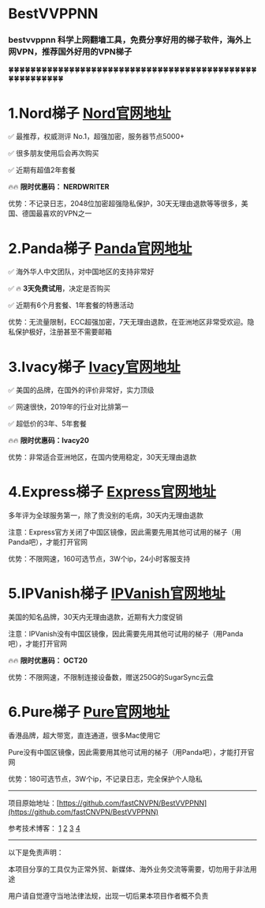# BestVVPPNN

### bestvvppnn 科学上网翻墙工具，免费分享好用的梯子软件，海外上网VPN，推荐国外好用的VPN梯子

🍀🍀🍀🍀🍀🍀🍀🍀🍀🍀🍀🍀🍀🍀🍀🍀🍀🍀🍀🍀🍀🍀🍀🍀🍀🍀🍀🍀🍀🍀🍀🍀🍀🍀🍀🍀🍀🍀🍀🍀🍀🍀🍀🍀🍀🍀🍀🍀🍀🍀🍀🍀🍀🍀🍀


# 1.Nord梯子   [Nord官网地址](https://go.nordlocker.net/aff_c?offer_id=15&aff_id=38201&url_id=6063&aff_sub=github&aff_sub2=bestvvppnn)

✅ 最推荐，权威测评 No.1，超强加密，服务器节点5000+

✅ 很多朋友使用后会再次购买

✅ 近期有超值2年套餐

🔥🔥 **限时优惠码： NERDWRITER**

优势：不记录日志，2048位加密超强隐私保护，30天无理由退款等等很多，美国、德国最喜欢的VPN之一


# 2.Panda梯子 [Panda官网地址](https://www.panhdpe.xyz/r/22216799)

✅ 海外华人中文团队，对中国地区的支持非常好

✅ 🔥 **3天免费试用**，决定是否购买

✅ 近期有6个月套餐、1年套餐的特惠活动

优势：无流量限制，ECC超强加密，7天无理由退款，在亚洲地区非常受欢迎。隐私保护极好，注册甚至不需要邮箱


# 3.Ivacy梯子 [Ivacy官网地址](https://www.ivacykodi.com/easter-deal-2020/?aff=91814&data1=github&data2=bestvvppnn)

✅ 美国的品牌，在国外的评价非常好，实力顶级

✅ 网速很快，2019年的行业对比排第一

✅ 超低价的3年、5年套餐

🔥🔥 **限时优惠码：Ivacy20**

优势：非常适合亚洲地区，在国内使用稳定，30天无理由退款



# 4.Express梯子 [Express官网地址](https://www.xvbelink.com/?a_fid=tizi_vpn&chan=github&data1=bestvvppnn)

多年评为全球服务第一，除了贵没别的毛病，30天内无理由退款

注意：Express官方关闭了中国区镜像，因此需要先用其他可试用的梯子（用Panda吧），才能打开官网

优势：不限网速，160可选节点，3W个ip，24小时客服支持




# 5.IPVanish梯子 [IPVanish官网地址](https://affiliategroove.com/scripts/click.php?a_aid=vvppnn&data1=github&data2=bestvvppnn)

美国的知名品牌，30天内无理由退款，近期有大力度促销

注意：IPVanish没有中国区镜像，因此需要先用其他可试用的梯子（用Panda吧），才能打开官网

🔥🔥 **限时优惠码： OCT20**


优势：不限网速，不限制连接设备数，赠送250G的SugarSync云盘


# 6.Pure梯子 [Pure官网地址](https://billing.purevpn.com/aff.php?aff=42611&data1=github&data2=bestvvppnn)

香港品牌，超大带宽，直连通道，很多Mac使用它

Pure没有中国区镜像，因此需要用其他可试用的梯子（用Panda吧），才能打开官网

优势：180可选节点，3W个ip，不记录日志，完全保护个人隐私


----

项目原始地址：[https://github.com/fastCNVPN/BestVVPPNN](https://github.com/fastCNVPN/BestVVPPNN)

参考技术博客： [1](http://bestcnvpn.com/) [2](http://topcnvpn.com/) [3](http://fastcnvpn.com/) [4](http://top1vpn.top/)

----

以下是免责声明：

本项目分享的工具仅为正常外贸、新媒体、海外业务交流等需要，切勿用于非法用途

用户请自觉遵守当地法律法规，出现一切后果本项目作者概不负责
